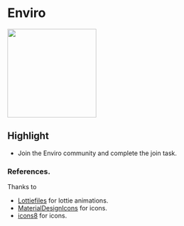 # Enviro
<img src="https://img.icons8.com/fluency/1000/null/potted-plant.png" height="200"/>


## Highlight
- Join the Enviro community and complete the join task.

### References.
Thanks to
- [Lottiefiles](https://lottiefiles.com) for lottie animations.
- [MaterialDesignIcons](https://materialdesignicons.com/) for icons.
- [icons8](https://icons8.com) for icons.
